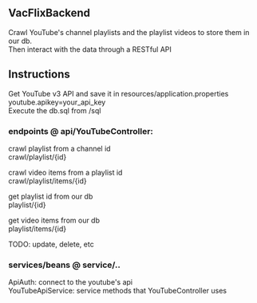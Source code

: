 ## VacFlixBackend
Crawl YouTube's channel playlists and the playlist videos to store them in our db.  
Then interact with the data through a RESTful API

## Instructions
Get YouTube v3 API and save it in resources/application.properties    
youtube.apikey=your_api_key  
Execute the db.sql from /sql


### endpoints @ api/YouTubeController:

crawl playlist from a channel id  
crawl/playlist/{id}

crawl video items from a playlist id  
crawl/playlist/items/{id}

get playlist id from our db  
playlist/{id}

get video items from our db  
playlist/items/{id}

TODO: update, delete, etc

### services/beans @ service/..  
ApiAuth: connect to the youtube's api  
YouTubeApiService: service methods that YouTubeController uses